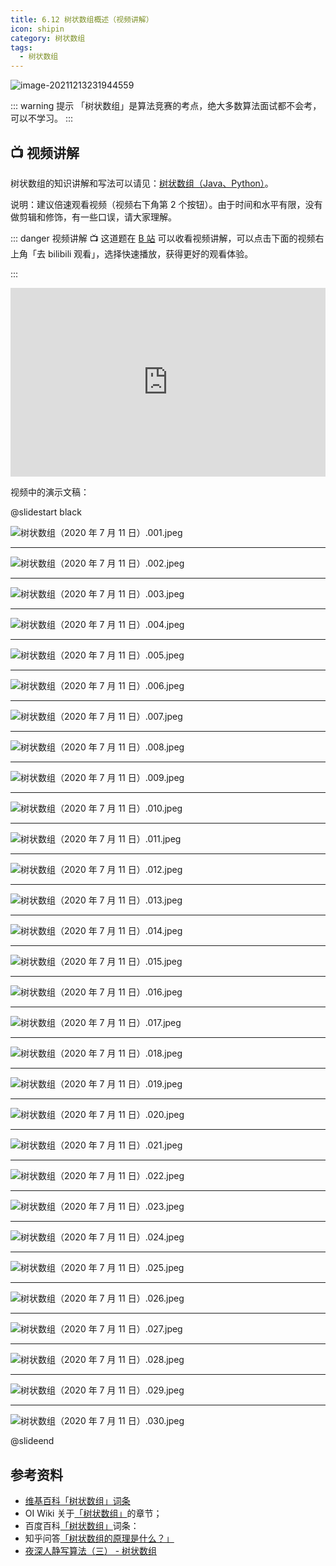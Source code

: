 ```yaml
---
title: 6.12 树状数组概述（视频讲解）
icon: shipin
category: 树状数组
tags:
  - 树状数组
---
```


![image-20211213231944559](https://tva1.sinaimg.cn/large/008i3skNgy1gxcmao42aaj32580roq9r.jpg)

::: warning 提示
「树状数组」是算法竞赛的考点，绝大多数算法面试都不会考，可以不学习。
:::

## :tv: 视频讲解

树状数组的知识讲解和写法可以请见：[树状数组（Java、Python）](https://leetcode-cn.com/problems/count-of-smaller-numbers-after-self/solution/shu-zhuang-shu-zu-by-liweiwei1419/)。

说明：建议倍速观看视频（视频右下角第 2 个按钮）。由于时间和水平有限，没有做剪辑和修饰，有一些口误，请大家理解。

::: danger 视频讲解
:tv: 这道题在 [B 站](https://www.bilibili.com/video/BV1Hz411v7XC?p=2) 可以收看视频讲解，可以点击下面的视频右上角「去 bilibili 观看」，选择快速播放，获得更好的观看体验。

:::

<div style="position: relative; padding: 30% 45%;">
<iframe style="position: absolute; width: 100%; height: 100%; left: 0; top: 0;" src="https://player.bilibili.com/player.html?aid=201289351&bvid=BV1Hz411v7XC&cid=211168472&page=2" frameborder="no" scrolling="no"></iframe>
</div>

视频中的演示文稿：

@slidestart black

![树状数组（2020 年 7 月 11 日）.001.jpeg](https://pic.leetcode-cn.com/4668ac0b591986ce4ce8e31cf8b1dde2a747139f650caec5f2a541b48917f91a-%E6%A0%91%E7%8A%B6%E6%95%B0%E7%BB%84%EF%BC%882020%20%E5%B9%B4%207%20%E6%9C%88%2011%20%E6%97%A5%EF%BC%89.001.jpeg)

---

![树状数组（2020 年 7 月 11 日）.002.jpeg](https://pic.leetcode-cn.com/de5b15f73c6d40dc744471e1e2e54a7c1a04b138f6b3679fe5c08ca0340184c1-%E6%A0%91%E7%8A%B6%E6%95%B0%E7%BB%84%EF%BC%882020%20%E5%B9%B4%207%20%E6%9C%88%2011%20%E6%97%A5%EF%BC%89.002.jpeg)

---

![树状数组（2020 年 7 月 11 日）.003.jpeg](https://pic.leetcode-cn.com/8484a088b6d70aab76b82f539a2392408a8ab2948a0d47eb14fad5cd6c1fe33e-%E6%A0%91%E7%8A%B6%E6%95%B0%E7%BB%84%EF%BC%882020%20%E5%B9%B4%207%20%E6%9C%88%2011%20%E6%97%A5%EF%BC%89.003.jpeg)

---

![树状数组（2020 年 7 月 11 日）.004.jpeg](https://pic.leetcode-cn.com/0894ead539b00e014668b364316f42702cdb6c8d9d6ab96ff755107405523730-%E6%A0%91%E7%8A%B6%E6%95%B0%E7%BB%84%EF%BC%882020%20%E5%B9%B4%207%20%E6%9C%88%2011%20%E6%97%A5%EF%BC%89.004.jpeg)

---

![树状数组（2020 年 7 月 11 日）.005.jpeg](https://pic.leetcode-cn.com/58f1ed315f3cf78bf32329b617827b1283ec2788572c43ba3d5c9e2a39a8160b-%E6%A0%91%E7%8A%B6%E6%95%B0%E7%BB%84%EF%BC%882020%20%E5%B9%B4%207%20%E6%9C%88%2011%20%E6%97%A5%EF%BC%89.005.jpeg)

---

![树状数组（2020 年 7 月 11 日）.006.jpeg](https://pic.leetcode-cn.com/b7b9cd1bf0be6a7f6538bba1f254323f87652f96bb32544e8ff07796030530f8-%E6%A0%91%E7%8A%B6%E6%95%B0%E7%BB%84%EF%BC%882020%20%E5%B9%B4%207%20%E6%9C%88%2011%20%E6%97%A5%EF%BC%89.006.jpeg)

---

![树状数组（2020 年 7 月 11 日）.007.jpeg](https://pic.leetcode-cn.com/1d12e78a7c886c5bcafbafba22426ed0086ece8d0683c798c8b01280a90ad49f-%E6%A0%91%E7%8A%B6%E6%95%B0%E7%BB%84%EF%BC%882020%20%E5%B9%B4%207%20%E6%9C%88%2011%20%E6%97%A5%EF%BC%89.007.jpeg)

---

![树状数组（2020 年 7 月 11 日）.008.jpeg](https://pic.leetcode-cn.com/ff2fa99f265cd2f3358c044c204dcd965a9dd7cb7de5af98709dd942dbc461a0-%E6%A0%91%E7%8A%B6%E6%95%B0%E7%BB%84%EF%BC%882020%20%E5%B9%B4%207%20%E6%9C%88%2011%20%E6%97%A5%EF%BC%89.008.jpeg)

---

![树状数组（2020 年 7 月 11 日）.009.jpeg](https://pic.leetcode-cn.com/1f36453b217eef5d9abd6c140b098aaeabf6653b6942ba796bac44e332a51967-%E6%A0%91%E7%8A%B6%E6%95%B0%E7%BB%84%EF%BC%882020%20%E5%B9%B4%207%20%E6%9C%88%2011%20%E6%97%A5%EF%BC%89.009.jpeg)

---

![树状数组（2020 年 7 月 11 日）.010.jpeg](https://pic.leetcode-cn.com/62a13ff908484c9ec19ae258bcd57c43c02641ff82c854915320d4618e0746b7-%E6%A0%91%E7%8A%B6%E6%95%B0%E7%BB%84%EF%BC%882020%20%E5%B9%B4%207%20%E6%9C%88%2011%20%E6%97%A5%EF%BC%89.010.jpeg)

---

![树状数组（2020 年 7 月 11 日）.011.jpeg](https://pic.leetcode-cn.com/b4dbf77e8879c8cfc9b3c4cfe6b7c37b9038a391e3e32882fa9187b7e15fc300-%E6%A0%91%E7%8A%B6%E6%95%B0%E7%BB%84%EF%BC%882020%20%E5%B9%B4%207%20%E6%9C%88%2011%20%E6%97%A5%EF%BC%89.011.jpeg)

---

![树状数组（2020 年 7 月 11 日）.012.jpeg](https://pic.leetcode-cn.com/b498e02fe5d34eb797f4ed60a257c3aaf098ef06512d3979672abe3a6376e436-%E6%A0%91%E7%8A%B6%E6%95%B0%E7%BB%84%EF%BC%882020%20%E5%B9%B4%207%20%E6%9C%88%2011%20%E6%97%A5%EF%BC%89.012.jpeg)

---

![树状数组（2020 年 7 月 11 日）.013.jpeg](https://pic.leetcode-cn.com/3885966454c2259be4ee7fefaeda0c7c74a852009ec59715ff3834a0d021496c-%E6%A0%91%E7%8A%B6%E6%95%B0%E7%BB%84%EF%BC%882020%20%E5%B9%B4%207%20%E6%9C%88%2011%20%E6%97%A5%EF%BC%89.013.jpeg)

---

![树状数组（2020 年 7 月 11 日）.014.jpeg](https://pic.leetcode-cn.com/fea353e1c9951a5f1c617b8fd8a3c359ca406ab1d5f2441456c12a88ccd1a740-%E6%A0%91%E7%8A%B6%E6%95%B0%E7%BB%84%EF%BC%882020%20%E5%B9%B4%207%20%E6%9C%88%2011%20%E6%97%A5%EF%BC%89.014.jpeg)

---

![树状数组（2020 年 7 月 11 日）.015.jpeg](https://pic.leetcode-cn.com/9d9642e15465012cd0dd6d0662995c514d44314d9c2f182a86b977acbf8ad0e8-%E6%A0%91%E7%8A%B6%E6%95%B0%E7%BB%84%EF%BC%882020%20%E5%B9%B4%207%20%E6%9C%88%2011%20%E6%97%A5%EF%BC%89.015.jpeg)

---

![树状数组（2020 年 7 月 11 日）.016.jpeg](https://pic.leetcode-cn.com/2e8b76a6fd58ac4ec144c29d2df3ffec3920f8d12c9c86d840c6bb29e69db7ef-%E6%A0%91%E7%8A%B6%E6%95%B0%E7%BB%84%EF%BC%882020%20%E5%B9%B4%207%20%E6%9C%88%2011%20%E6%97%A5%EF%BC%89.016.jpeg)

---

![树状数组（2020 年 7 月 11 日）.017.jpeg](https://pic.leetcode-cn.com/c371d6168d44c9ca82040e3e6ffef004f0fbcfcae715dfdb248a97375d1f5296-%E6%A0%91%E7%8A%B6%E6%95%B0%E7%BB%84%EF%BC%882020%20%E5%B9%B4%207%20%E6%9C%88%2011%20%E6%97%A5%EF%BC%89.017.jpeg)

---

![树状数组（2020 年 7 月 11 日）.018.jpeg](https://pic.leetcode-cn.com/dcd351d48bc1905e1531e597dc1a7f188ff1c6ed106cbf9ffe67d0a6ba976a45-%E6%A0%91%E7%8A%B6%E6%95%B0%E7%BB%84%EF%BC%882020%20%E5%B9%B4%207%20%E6%9C%88%2011%20%E6%97%A5%EF%BC%89.018.jpeg)

---

![树状数组（2020 年 7 月 11 日）.019.jpeg](https://pic.leetcode-cn.com/353d74285beca580963f8b343baba88a63c6a81e61d9c600114a247033d5bb8a-%E6%A0%91%E7%8A%B6%E6%95%B0%E7%BB%84%EF%BC%882020%20%E5%B9%B4%207%20%E6%9C%88%2011%20%E6%97%A5%EF%BC%89.019.jpeg)

---

![树状数组（2020 年 7 月 11 日）.020.jpeg](https://pic.leetcode-cn.com/1bb54ed52808f877e56abb3ca3de22bc74b901d1096c44f070b60039d1f62027-%E6%A0%91%E7%8A%B6%E6%95%B0%E7%BB%84%EF%BC%882020%20%E5%B9%B4%207%20%E6%9C%88%2011%20%E6%97%A5%EF%BC%89.020.jpeg)

---

![树状数组（2020 年 7 月 11 日）.021.jpeg](https://pic.leetcode-cn.com/4464fb8e2f341bb09a51564b9fc42e91ff8039b8de085dac06457cd6410c5d1b-%E6%A0%91%E7%8A%B6%E6%95%B0%E7%BB%84%EF%BC%882020%20%E5%B9%B4%207%20%E6%9C%88%2011%20%E6%97%A5%EF%BC%89.021.jpeg)

---

![树状数组（2020 年 7 月 11 日）.022.jpeg](https://pic.leetcode-cn.com/1a60507b65ad6e01b87514d6f5d37685d1892c9d2f259a4ba7d4d258e47a1cb2-%E6%A0%91%E7%8A%B6%E6%95%B0%E7%BB%84%EF%BC%882020%20%E5%B9%B4%207%20%E6%9C%88%2011%20%E6%97%A5%EF%BC%89.022.jpeg)

---

![树状数组（2020 年 7 月 11 日）.023.jpeg](https://pic.leetcode-cn.com/c065143f096d0fdbc068cbdf31f5ed6cd14478abad0e00ef4a0b62ded898d525-%E6%A0%91%E7%8A%B6%E6%95%B0%E7%BB%84%EF%BC%882020%20%E5%B9%B4%207%20%E6%9C%88%2011%20%E6%97%A5%EF%BC%89.023.jpeg)

---

![树状数组（2020 年 7 月 11 日）.024.jpeg](https://pic.leetcode-cn.com/8032f5c052a2d0dc931c356493d6e2ae901a12444eb47a3f167629b7749f569c-%E6%A0%91%E7%8A%B6%E6%95%B0%E7%BB%84%EF%BC%882020%20%E5%B9%B4%207%20%E6%9C%88%2011%20%E6%97%A5%EF%BC%89.024.jpeg)

---

![树状数组（2020 年 7 月 11 日）.025.jpeg](https://pic.leetcode-cn.com/89ffdcc0e4f1d5c81db0f8d4505282868394598d2d08640182fcc2aad5758af9-%E6%A0%91%E7%8A%B6%E6%95%B0%E7%BB%84%EF%BC%882020%20%E5%B9%B4%207%20%E6%9C%88%2011%20%E6%97%A5%EF%BC%89.025.jpeg)

---

![树状数组（2020 年 7 月 11 日）.026.jpeg](https://pic.leetcode-cn.com/fa9fc35be0e0a2c6a80187835688272c294f2025ff390bd3246fd8f555bc6d96-%E6%A0%91%E7%8A%B6%E6%95%B0%E7%BB%84%EF%BC%882020%20%E5%B9%B4%207%20%E6%9C%88%2011%20%E6%97%A5%EF%BC%89.026.jpeg)

---

![树状数组（2020 年 7 月 11 日）.027.jpeg](https://pic.leetcode-cn.com/d15a013c4524a24a9912bfae5e8eae55079f6b9ab0169b8206ccc176d420707d-%E6%A0%91%E7%8A%B6%E6%95%B0%E7%BB%84%EF%BC%882020%20%E5%B9%B4%207%20%E6%9C%88%2011%20%E6%97%A5%EF%BC%89.027.jpeg)

---

![树状数组（2020 年 7 月 11 日）.028.jpeg](https://pic.leetcode-cn.com/14b65d69f8f02336c436e386303ff22a260660cdad58790a5ce7519bdeb72db3-%E6%A0%91%E7%8A%B6%E6%95%B0%E7%BB%84%EF%BC%882020%20%E5%B9%B4%207%20%E6%9C%88%2011%20%E6%97%A5%EF%BC%89.028.jpeg)

---

![树状数组（2020 年 7 月 11 日）.029.jpeg](https://pic.leetcode-cn.com/84598a05f0cf1a35d43c1c52aedc90eb1fcb9a4773e8a438ba8571feca243714-%E6%A0%91%E7%8A%B6%E6%95%B0%E7%BB%84%EF%BC%882020%20%E5%B9%B4%207%20%E6%9C%88%2011%20%E6%97%A5%EF%BC%89.029.jpeg)

---

![树状数组（2020 年 7 月 11 日）.030.jpeg](https://pic.leetcode-cn.com/bd725da21aa77a7dc729ac9e10359564e11cd21bae7e2244d4acecfc12e6a6f6-%E6%A0%91%E7%8A%B6%E6%95%B0%E7%BB%84%EF%BC%882020%20%E5%B9%B4%207%20%E6%9C%88%2011%20%E6%97%A5%EF%BC%89.030.jpeg)

@slideend

## 参考资料

- [维基百科「树状数组」词条](https://zh.wikipedia.org/zh-hans/%E6%A0%91%E7%8A%B6%E6%95%B0%E7%BB%84)
- OI Wiki 关于[「树状数组」](https://oi-wiki.org/ds/fenwick/)的章节；
- 百度百科[「树状数组」](https://baike.baidu.com/item/%E6%A0%91%E7%8A%B6%E6%95%B0%E7%BB%84)词条：
- 知乎问答[「树状数组的原理是什么？」](https://www.zhihu.com/question/54404092)
- [夜深人静写算法（三） - 树状数组](http://www.cppblog.com/menjitianya/archive/2015/11/02/212171.html)
